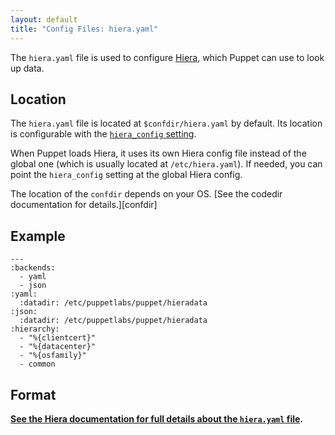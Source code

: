 ```yaml
---
layout: default
title: "Config Files: hiera.yaml"
---
```


[hiera]: {{hiera}}/
[hiera_config]: ./configuration.html#hieraconfig

The `hiera.yaml` file is used to configure [Hiera][], which Puppet can use to look up data.

## Location

The `hiera.yaml` file is located at `$confdir/hiera.yaml` by default. Its location is configurable with the [`hiera_config` setting][hiera_config].

When Puppet loads Hiera, it uses its own Hiera config file instead of the global one (which is usually located at `/etc/hiera.yaml`). If needed, you can point the `hiera_config` setting at the global Hiera config.

The location of the `confdir` depends on your OS. [See the codedir documentation for details.][confdir]

[confidr]: ./dirs_confdir.html


## Example

    ---
    :backends:
      - yaml
      - json
    :yaml:
      :datadir: /etc/puppetlabs/puppet/hieradata
    :json:
      :datadir: /etc/puppetlabs/puppet/hieradata
    :hierarchy:
      - "%{clientcert}"
      - "%{datacenter}"
      - "%{osfamily}"
      - common

## Format

**[See the Hiera documentation for full details about the `hiera.yaml` file]({{hiera}}/configuring.html).**
